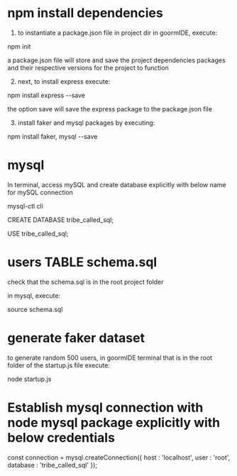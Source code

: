 # npm install dependencies

1. to instantiate a package.json file in project dir in goormIDE, execute: 

npm init 

a package.json file will store and save the project dependencies packages and their respective versions for the project to function

2. next, to install express execute:

npm install express --save

the option save will save the express package to the package.json file

3. install faker and mysql packages by executing:

npm install faker, mysql --save

# mysql

In terminal, access mySQL and create database explicitly with below name for mySQL connection

mysql-ctl cli

CREATE DATABASE tribe_called_sql;

USE tribe_called_sql;

# users TABLE schema.sql

check that the schema.sql is in the root project folder

in mysql, execute:

source schema.sql

# generate faker dataset

to generate random 500 users, in goormIDE terminal that is in the root folder of the startup.js file execute:

node startup.js

# Establish mysql connection with node mysql package explicitly with below credentials

const connection = mysql.createConnection({
  host     : 'localhost',
  user     : 'root',
  database : 'tribe_called_sql'
});
